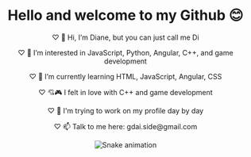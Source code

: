 <body>
		<header>
			<div class="caixa">
				<h1>Hello and welcome to my Github 😊</h1>

<p>♡ 👋 Hi, I’m Diane, but you can just call me Di</p>
<p>♡ 👀 I’m interested in JavaScript, Python, Angular, C++, and game development</p>
<p>♡ 🌱 I’m currently learning HTML, JavaScript, Angular, CSS</p>
<p>♡ 💘🎮 I felt in love with C++ and game development </p>	
<p>♡ 💪  I'm trying to work on my profile day by day</p>
<p>♡ 📫 Talk to me here: gdai.side@gmail.com</p>

				
				
![Snake animation](https://github.com/gdaiside/gdaiside/blob/output/github-contribution-grid-snake.svg)
<!---
gdaiside/gdaiside is a ✨ special ✨ repository because its `README.md` (this file) appears on your GitHub profile.
You can click the Preview link to take a look at your changes.
--->
